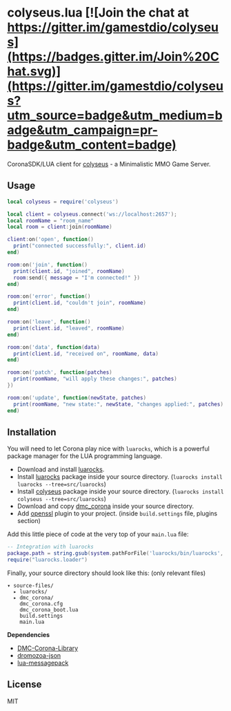 # colyseus.lua [![Join the chat at https://gitter.im/gamestdio/colyseus](https://badges.gitter.im/Join%20Chat.svg)](https://gitter.im/gamestdio/colyseus?utm_source=badge&utm_medium=badge&utm_campaign=pr-badge&utm_content=badge)

CoronaSDK/LUA client for [colyseus](https://github.com/gamestdio/colyseus) - a
Minimalistic MMO Game Server.

## Usage

```lua
local colyseus = require('colyseus')

local client = colyseus.connect('ws://localhost:2657');
local roomName = "room_name"
local room = client:join(roomName)

client:on('open', function()
  print("connected successfully:", client.id)
end)

room:on('join', function()
  print(client.id, "joined", roomName)
  room:send({ message = "I'm connected!" })
end)

room:on('error', function()
  print(client.id, "couldn't join", roomName)
end)

room:on('leave', function()
  print(client.id, "leaved", roomName)
end)

room:on('data', function(data)
  print(client.id, "received on", roomName, data)
end)

room:on('patch', function(patches)
  print(roomName, "will apply these changes:", patches)
})

room:on('update', function(newState, patches)
  print(roomName, "new state:", newState, "changes applied:", patches)
end)
```

## Installation

You will need to let Corona play nice with `luarocks`, which is a powerful
package manager for the LUA programming language.

- Download and install
  [luarocks](https://github.com/keplerproject/luarocks/wiki/Download#installing).
- Install [luarocks](https://luarocks.org/modules/hisham/luarocks) package
  inside your source directory. (`luarocks install luarocks --tree=src/luarocks`)
- Install [colyseus](https://luarocks.org/modules/endel/colyseus) package inside
  your source directory. (`luarocks install colyseus --tree=src/luarocks`)
- Download and copy
  [dmc_corona](https://github.com/dmccuskey/DMC-Corona-Library/) inside your
  source directory.
- Add [openssl](https://docs.coronalabs.com/plugin/openssl/) plugin to your
  project. (inside `build.settings` file, plugins section)

Add this little piece of code at the very top of your `main.lua` file:

```lua
-- Integration with luarocks
package.path = string.gsub(system.pathForFile('luarocks/bin/luarocks', system.ResourceDirectory), 'bin/luarocks', '') .. 'share/lua/5.2/?.lua' .. ';' .. package.path
require("luarocks.loader")
```

Finally, your source directory should look like this: (only relevant files)

```
▾ source-files/
  ▸ luarocks/
  ▸ dmc_corona/
    dmc_corona.cfg
    dmc_corona_boot.lua
    build.settings
    main.lua
```

**Dependencies**

- [DMC-Corona-Library](https://github.com/dmccuskey/DMC-Corona-Library)
- [dromozoa-json](https://github.com/dromozoa/dromozoa-json)
- [lua-messagepack](https://github.com/fperrad/lua-MessagePack)

## License

MIT
